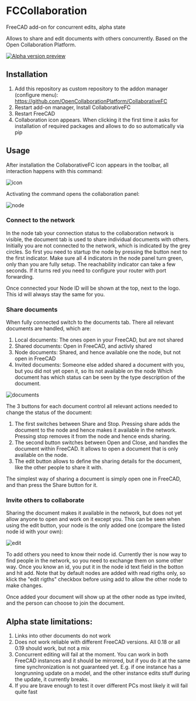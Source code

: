 # FCCollaboration
FreeCAD add-on for concurrent edits, alpha state

Allows to share and edit documents with others concurrently. Based on the Open Collaboration Platform.

[![Alpha version preview](https://img.youtube.com/vi/fKSW4EgJups/0.jpg)](http://www.youtube.com/watch?v=fKSW4EgJups)

## Installation
1. Add this repository as custom repository to the addon manager (configure menu): https://github.com/OpenCollaborationPlatform/CollaborativeFC
2. Restart add-on manager, Install CollaborativeFC
3. Restart FreeCAD
4. Collaboration icon appears. When clicking it the first time it asks for installation of required packages and allows to do so automatically via pip

## Usage
After installation the CollaborativeFC icon appears in the toolbar, all interaction happens with this command:

![icon](https://user-images.githubusercontent.com/348477/132891156-e96d2ddf-79c7-4ec2-b812-d1e95e8ef80f.png)


Activating the command opens the collaboration panel:

![node](https://user-images.githubusercontent.com/348477/132888811-97c4b3b9-f5d0-42c4-9187-3a7e64547a6a.png)

### Connect to the network
In the node tab your connection status to the collaboration network is visible, the document tab is used to share individual documents with others.
Initially you are not connected to the network, which is indicated by the grey circles. So first you need to startup the node by pressing the button next to the first indicator. Make sure all 4 indicators in the node panel turn green, only than you are fully setup. The reachability indicator can take a few seconds. If it turns red you need to configure your router with port forwarding.

Once connected your Node ID will be shown at the top, next to the logo. This id will always stay the same for you.

### Share documents
When fully connected switch to the documents tab. There all relevant documents are handled, which are:
1. Local documents: The ones open in your FreeCAD, but are not shared
2. Shared documents: Open in FreeCAD, and activly shared
3. Node documents: Shared, and hence available one the node, but not open in FreeCAD
4. Invited documents: Someone else added shared a document with you, but you did not yet open it, so its not available on the node
Which document has which status can be seen by the type description of the document.

![documents](https://user-images.githubusercontent.com/348477/132892236-0e339c5b-eb1e-4219-919b-bf1d7c3710b7.png)

The 3 buttons for each document control all relevant actions needed to change the status of the document:
1. The first switches between Share and Stop. Pressing share adds the document to the node and hence makes it available in the network. Pressing stop removes it from the node and hence ends sharing.
2. The second button switches between Open and Close, and handles the document within FreeCAD. It allows to open a document that is only available on the node.
3. The edit button allows to define the sharing details for the document, like the other people to share it with.

The simplest way of sharing a document is simply open one in FreeCAD, and than press the Share button for it.

### Invite others to collaborate
Sharing the document makes it available in the network, but does not yet allow anyone to open and work on it except you. This can be seen when using the edit button, your node is the only added one (compare the listed node id with your own):

![edit](https://user-images.githubusercontent.com/348477/132892928-ce65a265-77a7-4a33-8edb-cc621f012a96.png)

To add others you need to know their node id. Currently ther is now way to find people in the network, so you need to exchange them on some other way. Once you know an id, you put it in the node id text field in the botton and hit add. Note that by default nodes are added with read rigths only, so klick the "edit rigths" checkbox before using add to allow the other node to  make changes.

Once added your document will show up at the other node as type invited, and the person can choose to join the document.

## Alpha state limitations:
1. Links into other documents do not work
2. Does not work reliable with different FreeCAD versions. All 0.18 or all 0.19 should work, but not a mix
3. Concurrent editing will fail at the moment. You can work in both FreeCAD instances and it should be mirrored, but if you do it at the same time synchronization is not guaranteed yet. E.g. if one instance has a longrunning update on a model, and the other instance edits stuff during the update, it currently breaks.
4. If you are brave enough to test it over different PCs most likely it will fail quite fast
